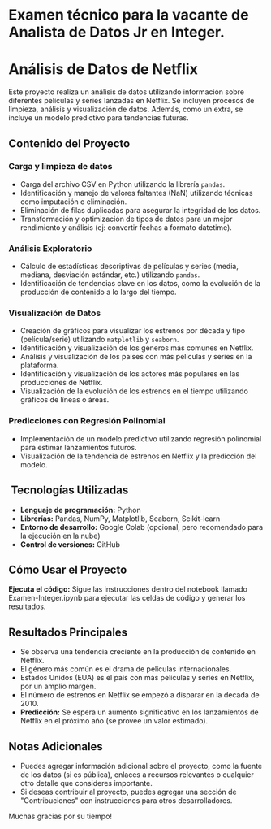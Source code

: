 # Examen técnico para la vacante de Analista de Datos Jr en Integer.
# Análisis de Datos de Netflix

Este proyecto realiza un análisis de datos utilizando información sobre diferentes películas y series lanzadas en Netflix. Se incluyen procesos de limpieza, análisis y visualización de datos. Además, como un extra, se incluye un modelo predictivo para tendencias futuras.

##  Contenido del Proyecto

### Carga y limpieza de datos

*   Carga del archivo CSV en Python utilizando la librería `pandas`.
*   Identificación y manejo de valores faltantes (NaN) utilizando técnicas como imputación o eliminación.
*   Eliminación de filas duplicadas para asegurar la integridad de los datos.
*   Transformación y optimización de tipos de datos para un mejor rendimiento y análisis (ej: convertir fechas a formato datetime).

### Análisis Exploratorio

*   Cálculo de estadísticas descriptivas de películas y series (media, mediana, desviación estándar, etc.) utilizando `pandas`.
*   Identificación de tendencias clave en los datos, como la evolución de la producción de contenido a lo largo del tiempo.

### Visualización de Datos

*   Creación de gráficos para visualizar los estrenos por década y tipo (película/serie) utilizando `matplotlib` y `seaborn`.
*   Identificación y visualización de los géneros más comunes en Netflix.
*   Análisis y visualización de los países con más películas y series en la plataforma.
*   Identificación y visualización de los actores más populares en las producciones de Netflix.
*   Visualización de la evolución de los estrenos en el tiempo utilizando gráficos de líneas o áreas.

### Predicciones con Regresión Polinomial

*   Implementación de un modelo predictivo utilizando regresión polinomial para estimar lanzamientos futuros.
*   Visualización de la tendencia de estrenos en Netflix y la predicción del modelo.

## ️ Tecnologías Utilizadas

*   **Lenguaje de programación:** Python
*   **Librerías:** Pandas, NumPy, Matplotlib, Seaborn, Scikit-learn
*   **Entorno de desarrollo:** Google Colab (opcional, pero recomendado para la ejecución en la nube)
*   **Control de versiones:** GitHub

##  Cómo Usar el Proyecto

**Ejecuta el código:** Sigue las instrucciones dentro del notebook llamado Examen-Integer.ipynb para ejecutar las celdas de código y generar los resultados.

##  Resultados Principales

*   Se observa una tendencia creciente en la producción de contenido en Netflix.
*   El género más común es el drama de películas internacionales.
*   Estados Unidos (EUA) es el país con más películas y series en Netflix, por un amplio margen.
*   El número de estrenos en Netflix se empezó a disparar en la decada de 2010.
*   **Predicción:** Se espera un aumento significativo en los lanzamientos de Netflix en el próximo año (se provee un valor estimado).

##  Notas Adicionales

*   Puedes agregar información adicional sobre el proyecto, como la fuente de los datos (si es pública), enlaces a recursos relevantes o cualquier otro detalle que consideres importante.
*   Si deseas contribuir al proyecto, puedes agregar una sección de "Contribuciones" con instrucciones para otros desarrolladores.

Muchas gracias por su tiempo!
